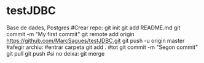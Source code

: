 # testJDBC
Base de dades, Postgres
#Crear repo:
git init
git add README.md
git commit -m "My first commit"
git remote add origin https://github.com/MarcSagues/testJDBC.git
git push -u origin master
#afegir archiu:
#entrar carpeta
git add . #tot
git commit -m "Segon commit"
git pull 
git push
#si no deixa:
git merge
